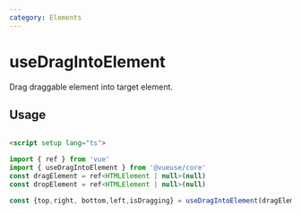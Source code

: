 ```yaml
---
category: Elements
---
```


# useDragIntoElement

Drag draggable element into target element.

## Usage

```html

<script setup lang="ts">

import { ref } from 'vue'
import { useDragIntoElement } from '@vueuse/core'
const dragElement = ref<HTMLElement | null>(null)
const dropElement = ref<HTMLElement | null>(null)

const {top,right, bottom,left,isDragging} = useDragIntoElement(dragElement,dropElement)

```
